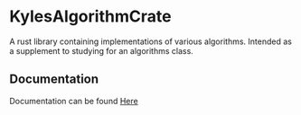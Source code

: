 # KylesAlgorithmCrate

A rust library containing implementations of various algorithms. Intended as a supplement to studying for an algorithms class.

## Documentation
Documentation can be found [Here](https://github.com/KyleS22/KylesAlgorithmCrate/blob/master/doc/kyles_algorithm_crate/index.html)
